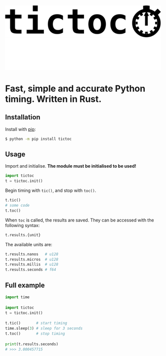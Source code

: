 ![A logo with the word tictoc followed by a stopwatch emoji](./.docs/logoLightMode.png#gh-light-mode-only)
![A logo with the word tictoc followed by a stopwatch emoji](./.docs/logoDarkMode.png#gh-dark-mode-only)

# Fast, simple and accurate Python timing. Written in Rust.

## Installation
Install with [pip](https://pypi.org/project/pip):
```bash
$ python -m pip install tictoc
```

## Usage
Import and initialise. **The module must be initialised to be used!** 
```python
import tictoc
t = tictoc.init()
```
Begin timing with `tic()`, and stop with `toc()`.
```python
t.tic()
# some code
t.toc()
```
When `toc` is called, the results are saved. They can be accessed with the following syntax: 
```python
t.results.{unit}
```
The available units are:
```python
t.results.nanos   # u128
t.results.micros  # u128
t.results.millis  # u128
t.results.seconds # f64
```

## Full example
```python
import time

import tictoc
t = tictoc.init()

t.tic()       # start timing
time.sleep(3) # sleep for 3 seconds
t.toc()       # stop timing

print(t.results.seconds)
# >>> 3.000457715
``` 
